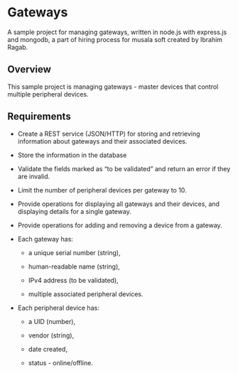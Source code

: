 # Gateways

A sample project for managing gateways, written in node.js with express.js and mongodb, a part of hiring process for musala soft created by Ibrahim Ragab.

## Overview

This sample project is managing gateways - master devices that control multiple peripheral devices.

## Requirements

- Create a REST service (JSON/HTTP) for storing and retrieving information about gateways and their associated devices.

- Store the information in the database

- Validate the fields marked as “to be validated” and return an error if they are invalid.

- Limit the number of peripheral devices per gateway to 10.

- Provide operations for displaying all gateways and their devices, and displaying details for a single gateway.

- Provide operations for adding and removing a device from a gateway.

- Each gateway has:

  - a unique serial number (string),

  - human-readable name (string),

  - IPv4 address (to be validated),

  - multiple associated peripheral devices.

- Each peripheral device has:

  - a UID (number),

  - vendor (string),

  - date created,

  - status - online/offline.
